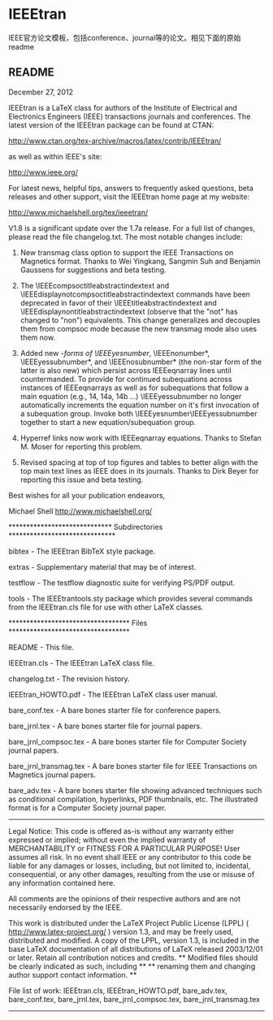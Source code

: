 IEEEtran
=======
IEEE官方论文模板，包括conference、journal等的论文。相见下面的原始readme

README
-------
December 27, 2012


IEEEtran is a LaTeX class for authors of the Institute of Electrical and
Electronics Engineers (IEEE) transactions journals and conferences.
The latest version of the IEEEtran package can be found at CTAN:

http://www.ctan.org/tex-archive/macros/latex/contrib/IEEEtran/

as well as within IEEE's site:

http://www.ieee.org/

For latest news, helpful tips, answers to frequently asked questions,
beta releases and other support, visit the IEEEtran home page at my
website:

http://www.michaelshell.org/tex/ieeetran/

V1.8 is a significant update over the 1.7a release. For a full list of
changes, please read the file changelog.txt. The most notable changes
include:


 1) New transmag class option to support the IEEE Transactions on Magnetics
    format. Thanks to Wei Yingkang, Sangmin Suh and Benjamin Gaussens
    for suggestions and beta testing.

 2) The \IEEEcompsoctitleabstractindextext and 
    \IEEEdisplaynotcompsoctitleabstractindextext
    commands have been deprecated in favor of their
    \IEEEtitleabstractindextext and \IEEEdisplaynontitleabstractindextext
    (observe that the "not" has changed to "non") equivalents. This change
    generalizes and decouples them from compsoc mode because the new
    transmag mode also uses them now.

 3) Added new *-forms of \IEEEyesnumber*, \IEEEnonumber*, \IEEEyessubnumber*,
    and \IEEEnosubnumber* (the non-star form of the latter is also new) which
    persist across IEEEeqnarray lines until countermanded. To provide for
    continued subequations across instances of IEEEeqnarrays as well as for
    subequations that follow a main equation (e.g., 14, 14a, 14b ...)
    \IEEEyessubnumber no longer automatically increments the equation number
    on it's first invocation of a subequation group. Invoke both
    \IEEEyesnumber\IEEEyessubnumber together to start a new
    equation/subequation group.
 
 4) Hyperref links now work with IEEEeqnarray equations.
    Thanks to Stefan M. Moser for reporting this problem.

 5) Revised spacing at top of top figures and tables to better
    align with the top main text lines as IEEE does in its journals. 
    Thanks to Dirk Beyer for reporting this issue and beta testing.


Best wishes for all your publication endeavors,

Michael Shell
http://www.michaelshell.org/


***************************** Subdirectories ******************************

bibtex   - The IEEEtran BibTeX style package.

extras   - Supplementary material that may be of interest.

testflow - The testflow diagnostic suite for verifying PS/PDF output.

tools    - The IEEEtrantools.sty package which provides several commands
           from the IEEEtran.cls file for use with other LaTeX classes.


********************************** Files **********************************

README                 - This file.

IEEEtran.cls           - The IEEEtran LaTeX class file.

changelog.txt          - The revision history.

IEEEtran_HOWTO.pdf     - The IEEEtran LaTeX class user manual.

bare_conf.tex          - A bare bones starter file for conference papers.

bare_jrnl.tex          - A bare bones starter file for journal papers.

bare_jrnl_compsoc.tex  - A bare bones starter file for Computer Society
                         journal papers.

bare_jrnl_transmag.tex - A bare bones starter file for IEEE Transactions
                         on Magnetics journal papers.

bare_adv.tex           - A bare bones starter file showing advanced
                         techniques such as conditional compilation,
                         hyperlinks, PDF thumbnails, etc. The illustrated
                         format is for a Computer Society journal paper.

***************************************************************************
Legal Notice:
This code is offered as-is without any warranty either expressed or
implied; without even the implied warranty of MERCHANTABILITY or
FITNESS FOR A PARTICULAR PURPOSE! 
User assumes all risk.
In no event shall IEEE or any contributor to this code be liable for
any damages or losses, including, but not limited to, incidental,
consequential, or any other damages, resulting from the use or misuse
of any information contained here.

All comments are the opinions of their respective authors and are not
necessarily endorsed by the IEEE.

This work is distributed under the LaTeX Project Public License (LPPL)
( http://www.latex-project.org/ ) version 1.3, and may be freely used,
distributed and modified. A copy of the LPPL, version 1.3, is included
in the base LaTeX documentation of all distributions of LaTeX released
2003/12/01 or later.
Retain all contribution notices and credits.
** Modified files should be clearly indicated as such, including  **
** renaming them and changing author support contact information. **

File list of work: IEEEtran.cls, IEEEtran_HOWTO.pdf, bare_adv.tex,
                   bare_conf.tex, bare_jrnl.tex, bare_jrnl_compsoc.tex,
                   bare_jrnl_transmag.tex
***************************************************************************
